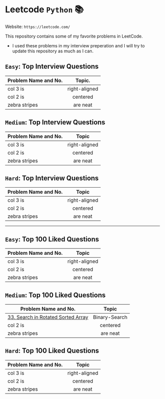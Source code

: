 # Leetcode `Python` :books:

Website: `https://leetcode.com/`

This repository contains some of my favorite problems in LeetCode. 
* I used these problems in my interview preperation and I will try to update this repository as much as I can. 


##  `Easy`: Top Interview Questions

| Problem Name and No.      | Topic.         |  
| ------------- |:-------------:|  
| col 3 is      | right-aligned |  
| col 2 is      | centered      |  
| zebra stripes | are neat      |  


##  `Medium`: Top Interview Questions

| Problem Name and No.      | Topic          |  
| ------------- |:-------------:|  
| col 3 is      | right-aligned |  
| col 2 is      | centered      |  
| zebra stripes | are neat      |  


##  `Hard`: Top Interview Questions

| Problem Name and No.      | Topic         |  
| ------------- |:-------------:|  
| col 3 is      | right-aligned |  
| col 2 is      | centered      |  
| zebra stripes | are neat      |  


------- 


##  `Easy`: Top 100 Liked Questions

| Problem Name and No.      | Topic         |  
| ------------- |:-------------:|  
| col 3 is      | right-aligned |  
| col 2 is      | centered      |  
| zebra stripes | are neat      |  



##  `Medium`: Top 100 Liked Questions

| Problem Name and No.      | Topic         |  
| ------------- |:-------------:|  
| [33. Search in Rotated Sorted Array](../blob/master/Top_100_Liked_Questions/33.py)     | Binary-Search |  
| col 2 is      | centered      |  
| zebra stripes | are neat      |  

##  `Hard`: Top 100 Liked Questions

| Problem Name and No.      | Topic         |  
| ------------- |:-------------:|  
| col 3 is      | right-aligned |  
| col 2 is      | centered      |  
| zebra stripes | are neat      |  

